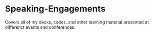 # Speaking-Engagements

Covers all of my decks, codes, and other learning material presented at differenct events and conferences.
